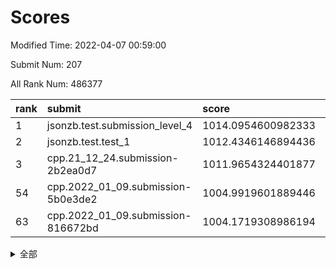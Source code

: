 # Scores

Modified Time: 2022-04-07 00:59:00

Submit Num: 207

All Rank Num: 486377

| rank |               submit               |       score        |       sigma        | pk_num |
| :--- | :--------------------------------- | :----------------- | :----------------- | :----- |
| 1    | jsonzb.test.submission_level_4     | 1014.0954600982333 | 0.8006153902439009 | 9402   |
| 2    | jsonzb.test.test_1                 | 1012.4346146894436 | 0.7976998763906441 | 9402   |
| 3    | cpp.21_12_24.submission-2b2ea0d7   | 1011.9654324401877 | 0.8056349722931915 | 9399   |
| 54   | cpp.2022_01_09.submission-5b0e3de2 | 1004.9919601889446 | 0.716462943257298  | 9402   |
| 63   | cpp.2022_01_09.submission-816672bd | 1004.1719308986194 | 0.710519247295375  | 9399   |


<details>
<summary>全部</summary>

| rank |                 submit                 |       score        |       sigma        | pk_num |
| :--- | :------------------------------------- | :----------------- | :----------------- | :----- |
| 1    | jsonzb.test.submission_level_4         | 1014.0954600982333 | 0.8006153902439009 | 9402   |
| 2    | jsonzb.test.test_1                     | 1012.4346146894436 | 0.7976998763906441 | 9402   |
| 3    | cpp.21_12_24.submission-2b2ea0d7       | 1011.9654324401877 | 0.8056349722931915 | 9399   |
| 4    | gobigger.level_3.submission_level_3_47 | 1011.7050042704375 | 0.7584588228634592 | 9395   |
| 5    | gobigger.level_3.submission_level_3_39 | 1011.218721509985  | 0.7477956684884388 | 9400   |
| 6    | gobigger.level_3.submission_level_3_37 | 1011.2129761815048 | 0.7519285104741849 | 9403   |
| 7    | gobigger.level_3.submission_level_3_23 | 1011.1584238793499 | 0.7600632987835587 | 9400   |
| 8    | gobigger.level_3.submission_level_3_38 | 1010.8847723827413 | 0.7615950012683557 | 9395   |
| 9    | gobigger.level_3.submission_level_3_7  | 1010.6727498547584 | 0.7713644984782829 | 9403   |
| 10   | gobigger.level_3.submission_level_3_43 | 1010.6535038271302 | 0.7878968216156689 | 9397   |
| 11   | gobigger.level_3.submission_level_3_30 | 1010.6146688065692 | 0.7730918551560487 | 9401   |
| 12   | gobigger.level_3.submission_level_3_18 | 1010.5818782902655 | 0.7516941372396013 | 9401   |
| 13   | gobigger.level_3.submission_level_3_2  | 1010.5768269555867 | 0.7735344225010049 | 9399   |
| 14   | gobigger.level_3.submission_level_3_10 | 1010.5704515589456 | 0.7580471855753826 | 9399   |
| 15   | gobigger.level_3.submission_level_3_29 | 1010.5021775653526 | 0.7650912856300783 | 9406   |
| 16   | gobigger.level_3.submission_level_3_19 | 1010.4211905329256 | 0.7651447300548488 | 9396   |
| 17   | gobigger.level_3.submission_level_3_26 | 1010.4013200994697 | 0.7573452950193967 | 9400   |
| 18   | gobigger.level_3.submission_level_3_28 | 1010.3933579722955 | 0.7721919700678072 | 9401   |
| 19   | gobigger.level_3.submission_level_3_25 | 1010.2282771090983 | 0.759338847124625  | 9395   |
| 20   | gobigger.level_3.submission_level_3_45 | 1010.2171686036692 | 0.7548266144433896 | 9402   |
| 21   | gobigger.level_3.submission_level_3_12 | 1010.1389309492607 | 0.7563136631752062 | 9399   |
| 22   | gobigger.level_3.submission_level_3_15 | 1010.0592198704497 | 0.7569621353111675 | 9402   |
| 23   | gobigger.level_3.submission_level_3_32 | 1010.0558740023341 | 0.7551906752152365 | 9396   |
| 24   | gobigger.level_3.submission_level_3_35 | 1009.993751136641  | 0.7514474383006875 | 9397   |
| 25   | gobigger.level_3.submission_level_3_48 | 1009.9936676516683 | 0.7742745040968857 | 9396   |
| 26   | gobigger.level_3.submission_level_3_27 | 1009.9920425812535 | 0.7335280201123864 | 9399   |
| 27   | gobigger.level_3.submission_level_3_22 | 1009.9796205722432 | 0.7415946882605539 | 9397   |
| 28   | gobigger.level_3.submission_level_3_44 | 1009.9458979600377 | 0.7554408496874552 | 9397   |
| 29   | gobigger.level_3.submission_level_3_36 | 1009.9404267661691 | 0.7400358494602658 | 9400   |
| 30   | gobigger.level_3.submission_level_3_11 | 1009.9183117656002 | 0.7665152435663685 | 9399   |
| 31   | gobigger.level_3.submission_level_3_24 | 1009.8934724741791 | 0.7539327977995077 | 9397   |
| 32   | gobigger.level_3.submission_level_3_41 | 1009.865577763356  | 0.7388201260161911 | 9401   |
| 33   | gobigger.level_3.submission_level_3_8  | 1009.8461133465635 | 0.7543502779972041 | 9398   |
| 34   | gobigger.level_3.submission_level_3_1  | 1009.825151644856  | 0.746359867006675  | 9401   |
| 35   | gobigger.level_3.submission_level_3_42 | 1009.7416299779269 | 0.7525101467764064 | 9400   |
| 36   | gobigger.level_3.submission_level_3_4  | 1009.7194063587141 | 0.7290359675717153 | 9402   |
| 37   | gobigger.level_3.submission_level_3_46 | 1009.6696860615847 | 0.7412635377940255 | 9397   |
| 38   | gobigger.level_3.submission_level_3_17 | 1009.6657613058431 | 0.7510234215948768 | 9402   |
| 39   | gobigger.level_3.submission_level_3_3  | 1009.6435239779045 | 0.7471515213313086 | 9397   |
| 40   | gobigger.level_3.submission_level_3_5  | 1009.586408813258  | 0.7718136982172161 | 9403   |
| 41   | gobigger.level_3.submission_level_3_21 | 1009.4490202417255 | 0.7685251213849632 | 9402   |
| 42   | gobigger.level_3.submission_level_3_6  | 1009.381536558789  | 0.7393765532131512 | 9400   |
| 43   | gobigger.level_3.submission_level_3_31 | 1009.3037733348219 | 0.7481513963907663 | 9403   |
| 44   | gobigger.level_3.submission_level_3_34 | 1009.225950221374  | 0.7273373211813233 | 9395   |
| 45   | gobigger.level_3.submission_level_3_40 | 1009.2048015939579 | 0.7731753390296205 | 9400   |
| 46   | gobigger.level_3.submission_level_3_9  | 1009.2008996732105 | 0.7603607342997335 | 9401   |
| 47   | gobigger.level_3.submission_level_3_0  | 1009.0741693560359 | 0.7671527656136924 | 9397   |
| 48   | gobigger.level_3.submission_level_3_20 | 1008.8802849764996 | 0.769404788243955  | 9397   |
| 49   | gobigger.level_3.submission_level_3_14 | 1008.8763908816991 | 0.7494337001761476 | 9398   |
| 50   | gobigger.level_3.submission_level_3_33 | 1008.8753307939035 | 0.7510018511218317 | 9396   |
| 51   | gobigger.level_3.submission_level_3_13 | 1008.8657744132385 | 0.7472369214177972 | 9393   |
| 52   | gobigger.level_3.submission_level_3_49 | 1008.7606632902956 | 0.7428716611810178 | 9401   |
| 53   | gobigger.level_3.submission_level_3_16 | 1008.4956545929172 | 0.7470742280995499 | 9400   |
| 54   | cpp.2022_01_09.submission-5b0e3de2     | 1004.9919601889446 | 0.716462943257298  | 9402   |
| 55   | gobigger.level_1.submission_level_1_43 | 1004.9428169815199 | 0.7255447030195702 | 9401   |
| 56   | gobigger.level_1.submission_level_1_45 | 1004.7092459220904 | 0.7146469203149747 | 9398   |
| 57   | gobigger.level_1.submission_level_1_47 | 1004.5644072652135 | 0.7126097909952899 | 9398   |
| 58   | gobigger.level_1.submission_level_1_7  | 1004.551142123235  | 0.7294856665049434 | 9400   |
| 59   | gobigger.level_1.submission_level_1_12 | 1004.5254083546362 | 0.717187296323472  | 9398   |
| 60   | gobigger.level_1.submission_level_1_29 | 1004.5153238712487 | 0.7223143870878103 | 9396   |
| 61   | gobigger.level_1.submission_level_1_35 | 1004.4890969120075 | 0.7301957989430894 | 9396   |
| 62   | gobigger.level_1.submission_level_1_15 | 1004.3022992436245 | 0.7102897295165382 | 9396   |
| 63   | cpp.2022_01_09.submission-816672bd     | 1004.1719308986194 | 0.710519247295375  | 9399   |
| 64   | gobigger.level_1.submission_level_1_19 | 1004.1597441306859 | 0.7236772259256574 | 9401   |
| 65   | gobigger.level_1.submission_level_1_23 | 1004.1301418985437 | 0.7176213020749288 | 9401   |
| 66   | gobigger.level_1.submission_level_1_34 | 1004.0577520541984 | 0.7217809070006466 | 9398   |
| 67   | gobigger.level_1.submission_level_1_17 | 1004.0519116179455 | 0.7168942221239589 | 9399   |
| 68   | gobigger.level_1.submission_level_1_40 | 1003.9660415097203 | 0.7163612904245436 | 9396   |
| 69   | gobigger.level_1.submission_level_1_10 | 1003.8127794715965 | 0.7209241154105193 | 9403   |
| 70   | gobigger.level_1.submission_level_1_30 | 1003.786863294249  | 0.7243467842203729 | 9398   |
| 71   | gobigger.level_1.submission_level_1_42 | 1003.7737170462866 | 0.7096932713247671 | 9401   |
| 72   | gobigger.level_1.submission_level_1_37 | 1003.6360906618447 | 0.7266542058716847 | 9393   |
| 73   | gobigger.level_1.submission_level_1_25 | 1003.6005722552284 | 0.7218268679801111 | 9392   |
| 74   | gobigger.level_1.submission_level_1_27 | 1003.5677955945018 | 0.7158665430630391 | 9397   |
| 75   | gobigger.level_1.submission_level_1_36 | 1003.4862281302393 | 0.7229152152952814 | 9401   |
| 76   | gobigger.level_1.submission_level_1_4  | 1003.4443658453323 | 0.7232206945460162 | 9398   |
| 77   | gobigger.level_1.submission_level_1_49 | 1003.3667336324872 | 0.7234839364164062 | 9395   |
| 78   | gobigger.level_1.submission_level_1_44 | 1003.3590707101806 | 0.7078405077845076 | 9396   |
| 79   | gobigger.level_1.submission_level_1_38 | 1003.3296226030039 | 0.717604802275381  | 9408   |
| 80   | gobigger.level_1.submission_level_1_39 | 1003.2600199088496 | 0.7228390366076235 | 9393   |
| 81   | gobigger.level_1.submission_level_1_32 | 1003.2011846165957 | 0.7216578495756472 | 9404   |
| 82   | gobigger.level_1.submission_level_1_46 | 1003.1160707965425 | 0.7179866325237816 | 9397   |
| 83   | gobigger.level_1.submission_level_1_0  | 1003.1157642841043 | 0.7352937573518719 | 9401   |
| 84   | gobigger.level_1.submission_level_1_3  | 1003.1045413036276 | 0.7176787926603319 | 9394   |
| 85   | gobigger.level_1.submission_level_1_13 | 1003.0919242986879 | 0.7107088074280518 | 9398   |
| 86   | gobigger.level_1.submission_level_1_2  | 1002.9928315695608 | 0.7247542921826443 | 9401   |
| 87   | gobigger.level_1.submission_level_1_16 | 1002.9404831316759 | 0.71860335350814   | 9399   |
| 88   | gobigger.level_1.submission_level_1_28 | 1002.9180328168954 | 0.7221401863357506 | 9402   |
| 89   | gobigger.level_1.submission_level_1_26 | 1002.8987814719693 | 0.7231999995416775 | 9392   |
| 90   | gobigger.level_1.submission_level_1_33 | 1002.8873714712417 | 0.7171942241463308 | 9398   |
| 91   | gobigger.level_1.submission_level_1_5  | 1002.8143714934505 | 0.7223702599182601 | 9403   |
| 92   | gobigger.level_1.submission_level_1_21 | 1002.7750810716901 | 0.7188059130541863 | 9393   |
| 93   | gobigger.level_1.submission_level_1_1  | 1002.7583560958288 | 0.7194701698880961 | 9399   |
| 94   | gobigger.level_1.submission_level_1_9  | 1002.7342740445613 | 0.7087436810154739 | 9398   |
| 95   | gobigger.level_1.submission_level_1_41 | 1002.70113602271   | 0.716107303723713  | 9401   |
| 96   | gobigger.level_1.submission_level_1_24 | 1002.6034853976196 | 0.7075250048992692 | 9396   |
| 97   | gobigger.level_1.submission_level_1_18 | 1002.407688668363  | 0.7179963373346243 | 9398   |
| 98   | gobigger.level_1.submission_level_1_8  | 1002.4037801409528 | 0.7172610803879612 | 9398   |
| 99   | gobigger.level_1.submission_level_1_22 | 1002.3838394830528 | 0.7249651239748576 | 9397   |
| 100  | gobigger.level_1.submission_level_1_20 | 1002.3403022287825 | 0.7022776450244754 | 9398   |
| 101  | gobigger.level_1.submission_level_1_11 | 1002.2502430182474 | 0.7090692271780453 | 9393   |
| 102  | gobigger.level_1.submission_level_1_48 | 1002.2429561140834 | 0.7139142426377786 | 9400   |
| 103  | gobigger.level_1.submission_level_1_14 | 1002.0703530747139 | 0.7130939514928558 | 9393   |
| 104  | gobigger.level_1.submission_level_1_31 | 1001.3869668178781 | 0.719155481223906  | 9396   |
| 105  | gobigger.level_1.submission_level_1_6  | 1001.3042706220671 | 0.707948764937388  | 9394   |
| 106  | gobigger.random.submission_random_34   | 997.70268534672    | 0.7100938826466309 | 9402   |
| 107  | gobigger.random.submission_random_48   | 997.440499113472   | 0.7198483910520822 | 9399   |
| 108  | gobigger.random.submission_random_7    | 997.2242856058897  | 0.7152817728643961 | 9403   |
| 109  | gobigger.random.submission_random_14   | 997.0308828129856  | 0.7161568108041696 | 9399   |
| 110  | gobigger.random.submission_random_16   | 996.8581517320545  | 0.7089452693033914 | 9397   |
| 111  | gobigger.random.submission_random_0    | 996.7996844693556  | 0.7161812562691918 | 9397   |
| 112  | gobigger.random.submission_random_28   | 996.7492627575156  | 0.7049706378737989 | 9399   |
| 113  | gobigger.random.submission_random_21   | 996.7006008355324  | 0.7076313204222197 | 9394   |
| 114  | gobigger.random.submission_random_45   | 996.6062087481008  | 0.7035384289321799 | 9402   |
| 115  | gobigger.random.submission_random_19   | 996.5376733085702  | 0.7064318566028174 | 9402   |
| 116  | gobigger.random.submission_random_6    | 996.483487843765   | 0.7011190921027896 | 9394   |
| 117  | gobigger.random.submission_random_9    | 996.4689648355882  | 0.7094039017852869 | 9402   |
| 118  | gobigger.random.submission_random_8    | 996.4575297281511  | 0.698841127343888  | 9396   |
| 119  | gobigger.random.submission_random_42   | 996.4421165163511  | 0.7199487415033421 | 9397   |
| 120  | gobigger.random.submission_random_10   | 996.3276310728637  | 0.7011932316596589 | 9405   |
| 121  | gobigger.random.submission_random_3    | 996.3260050772778  | 0.7016551260552761 | 9400   |
| 122  | gobigger.random.submission_random_4    | 996.2706541088852  | 0.7068439127478142 | 9400   |
| 123  | gobigger.random.submission_random_35   | 996.2233958807435  | 0.7290705301680775 | 9401   |
| 124  | gobigger.random.submission_random_40   | 996.2199905803818  | 0.7070214945507195 | 9397   |
| 125  | gobigger.random.submission_random_11   | 996.2025698702703  | 0.7185340381058225 | 9395   |
| 126  | gobigger.random.submission_random_24   | 996.1966235733086  | 0.7037132392903376 | 9402   |
| 127  | gobigger.random.submission_random_15   | 996.1678117465839  | 0.7328787160466238 | 9397   |
| 128  | gobigger.random.submission_random_18   | 996.1070904140568  | 0.7140058349261218 | 9403   |
| 129  | gobigger.random.submission_random_43   | 996.1014416070329  | 0.6978014388271887 | 9399   |
| 130  | gobigger.random.submission_random_23   | 996.0940475606913  | 0.7038002810415324 | 9395   |
| 131  | gobigger.random.submission_random_41   | 996.0907604861347  | 0.7184460442881108 | 9399   |
| 132  | gobigger.random.submission_random_22   | 996.0648808826895  | 0.7171082697159358 | 9400   |
| 133  | gobigger.random.submission_random_30   | 995.9935091468072  | 0.7078834483028864 | 9399   |
| 134  | gobigger.random.submission_random_37   | 995.9660995882745  | 0.7168506424983514 | 9405   |
| 135  | gobigger.random.submission_random_39   | 995.9637576454145  | 0.699022805023962  | 9395   |
| 136  | gobigger.random.submission_random_29   | 995.9558756971181  | 0.7129609216650158 | 9401   |
| 137  | gobigger.random.submission_random_1    | 995.81971336086    | 0.7108347877717287 | 9393   |
| 138  | gobigger.random.submission_random_12   | 995.8170735496142  | 0.7187202199094949 | 9399   |
| 139  | gobigger.random.submission_random_17   | 995.8151736370178  | 0.7129719880587084 | 9394   |
| 140  | gobigger.random.submission_random_49   | 995.7773383179494  | 0.7102499008010964 | 9392   |
| 141  | gobigger.random.submission_random_46   | 995.7671762846086  | 0.6974763021253342 | 9399   |
| 142  | gobigger.random.submission_random_20   | 995.7185645607649  | 0.71108128832658   | 9403   |
| 143  | gobigger.random.submission_random_47   | 995.6726289501358  | 0.7132799383046119 | 9398   |
| 144  | gobigger.random.submission_random_2    | 995.5988588443745  | 0.7117794660771642 | 9397   |
| 145  | gobigger.random.submission_random_13   | 995.594459437336   | 0.7154021335300654 | 9397   |
| 146  | gobigger.random.submission_random_5    | 995.4655107205615  | 0.718967693102737  | 9396   |
| 147  | gobigger.random.submission_random_33   | 995.4627053316846  | 0.7115997366050327 | 9400   |
| 148  | gobigger.random.submission_random_26   | 995.4157531633512  | 0.7096599228756997 | 9396   |
| 149  | gobigger.random.submission_random_32   | 995.4082265518858  | 0.7255558600415805 | 9394   |
| 150  | gobigger.random.submission_random_27   | 995.2952583823616  | 0.7097297178549903 | 9400   |
| 151  | gobigger.random.submission_random_31   | 995.2662553745994  | 0.7200485187165087 | 9396   |
| 152  | gobigger.random.submission_random_25   | 995.2085984189245  | 0.738481526260079  | 9399   |
| 153  | gobigger.random.submission_random_44   | 995.1579144397806  | 0.7135607072505906 | 9396   |
| 154  | gobigger.random.submission_random_38   | 995.1350310545203  | 0.7158700898517651 | 9395   |
| 155  | gobigger.random.submission_random_36   | 994.9355539094294  | 0.7086485262279938 | 9398   |
| 156  | gobigger.level_2.submission_level_2_11 | 994.6670299165077  | 0.738100021585223  | 9398   |
| 157  | gobigger.level_2.submission_level_2_25 | 994.0724097560687  | 0.7287705007563184 | 9396   |
| 158  | gobigger.level_2.submission_level_2_47 | 993.8863437343347  | 0.7479743928362734 | 9394   |
| 159  | gobigger.level_2.submission_level_2_5  | 993.7858138897994  | 0.7349885372670268 | 9399   |
| 160  | gobigger.level_2.submission_level_2_44 | 993.5688322709535  | 0.736940009623508  | 9397   |
| 161  | gobigger.level_2.submission_level_2_43 | 993.450596477469   | 0.7446446653718646 | 9398   |
| 162  | gobigger.level_2.submission_level_2_22 | 993.3472043676317  | 0.7407326061418575 | 9406   |
| 163  | gobigger.level_2.submission_level_2_49 | 993.1231052577874  | 0.7455878495815929 | 9399   |
| 164  | gobigger.level_2.submission_level_2_15 | 993.070805369232   | 0.7351175400604343 | 9397   |
| 165  | gobigger.level_2.submission_level_2_12 | 993.044544414279   | 0.7269830666249736 | 9396   |
| 166  | gobigger.level_2.submission_level_2_2  | 993.0445296193378  | 0.7424554614747736 | 9396   |
| 167  | gobigger.level_2.submission_level_2_29 | 992.9046578669593  | 0.7291686768663206 | 9401   |
| 168  | gobigger.level_2.submission_level_2_35 | 992.6026457319257  | 0.745407989922033  | 9397   |
| 169  | gobigger.level_2.submission_level_2_42 | 992.5666042956988  | 0.7466584315029714 | 9401   |
| 170  | gobigger.level_2.submission_level_2_31 | 992.5658777827821  | 0.7456768911047508 | 9397   |
| 171  | gobigger.level_2.submission_level_2_8  | 992.5605927970441  | 0.7394031050899029 | 9404   |
| 172  | gobigger.level_2.submission_level_2_45 | 992.5269735689633  | 0.7431616561319058 | 9397   |
| 173  | gobigger.level_2.submission_level_2_1  | 992.5072675474815  | 0.7358902399919791 | 9395   |
| 174  | gobigger.level_2.submission_level_2_3  | 992.4053906233366  | 0.7356016865114556 | 9398   |
| 175  | gobigger.level_2.submission_level_2_6  | 992.2239630622598  | 0.7361719310105599 | 9395   |
| 176  | gobigger.level_2.submission_level_2_26 | 992.1917683977487  | 0.7384941722329301 | 9401   |
| 177  | gobigger.level_2.submission_level_2_9  | 992.1658167916264  | 0.7328164457048513 | 9401   |
| 178  | gobigger.level_2.submission_level_2_39 | 992.0904659413972  | 0.7417758276919981 | 9400   |
| 179  | gobigger.level_2.submission_level_2_7  | 992.0343238468478  | 0.7445252855727215 | 9398   |
| 180  | gobigger.level_2.submission_level_2_32 | 991.971262235286   | 0.7662065404455619 | 9394   |
| 181  | gobigger.level_2.submission_level_2_23 | 991.8884265898637  | 0.7506795815117963 | 9399   |
| 182  | gobigger.level_2.submission_level_2_16 | 991.8587856059609  | 0.7324822352379042 | 9397   |
| 183  | gobigger.level_2.submission_level_2_40 | 991.8584639095828  | 0.7477658823276856 | 9396   |
| 184  | gobigger.level_2.submission_level_2_0  | 991.8162423240755  | 0.7615422740105315 | 9400   |
| 185  | gobigger.level_2.submission_level_2_4  | 991.805329931726   | 0.7519538163257089 | 9395   |
| 186  | gobigger.level_2.submission_level_2_10 | 991.7785702695919  | 0.7516883276468207 | 9397   |
| 187  | gobigger.level_2.submission_level_2_20 | 991.777475766397   | 0.7678944959115201 | 9399   |
| 188  | gobigger.level_2.submission_level_2_30 | 991.7758677085661  | 0.7694524963073122 | 9393   |
| 189  | gobigger.level_2.submission_level_2_18 | 991.7716921990129  | 0.7546677211289294 | 9397   |
| 190  | gobigger.level_2.submission_level_2_34 | 991.7459489670591  | 0.7391822245967086 | 9401   |
| 191  | gobigger.level_2.submission_level_2_36 | 991.6954222942248  | 0.7394642814114825 | 9401   |
| 192  | gobigger.level_2.submission_level_2_17 | 991.6112255498376  | 0.7519351871483003 | 9403   |
| 193  | gobigger.level_2.submission_level_2_27 | 991.5945953267252  | 0.7702834427302663 | 9399   |
| 194  | gobigger.level_2.submission_level_2_33 | 991.5648177013193  | 0.7400091035536553 | 9405   |
| 195  | gobigger.level_2.submission_level_2_46 | 991.5408460086821  | 0.7556397596164081 | 9400   |
| 196  | gobigger.level_2.submission_level_2_41 | 991.4826899906021  | 0.7519799204121432 | 9398   |
| 197  | gobigger.level_2.submission_level_2_24 | 991.3940092885571  | 0.7392102771690083 | 9401   |
| 198  | gobigger.level_2.submission_level_2_21 | 991.3557751698041  | 0.7525146374298689 | 9402   |
| 199  | gobigger.level_2.submission_level_2_14 | 991.0462265165074  | 0.7377373123123162 | 9399   |
| 200  | gobigger.level_2.submission_level_2_13 | 990.8647869099954  | 0.7493568342538303 | 9399   |
| 201  | gobigger.level_2.submission_level_2_19 | 990.7488727344041  | 0.7610709051673585 | 9392   |
| 202  | gobigger.level_2.submission_level_2_37 | 990.6366305048793  | 0.7680800727341972 | 9404   |
| 203  | gobigger.level_2.submission_level_2_28 | 990.6027893401421  | 0.7616237868544318 | 9404   |
| 204  | gobigger.level_2.submission_level_2_38 | 990.57732183475    | 0.7791484572498795 | 9400   |
| 205  | gobigger.level_2.submission_level_2_48 | 990.496539324811   | 0.7651097172843305 | 9402   |
| 206  | gobigger.none.submission_none_0        | 978.1144325546215  | 1.2502168071439796 | 9401   |
| 207  | gobigger.none.submission_none_1        | 975.6153894746094  | 1.5389952477152402 | 9398   |

</details>